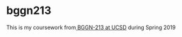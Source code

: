 # bggn213

This is my coursework from[ BGGN-213 at UCSD](https://bioboot.github.io/bggn213_S19) during Spring 2019
